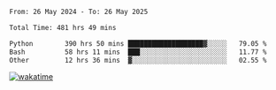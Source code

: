 <!--START_SECTION:waka-->

```txt
From: 26 May 2024 - To: 26 May 2025

Total Time: 481 hrs 49 mins

Python        390 hrs 50 mins ███████████████████▓░░░░░   79.05 %
Bash          58 hrs 11 mins  ███░░░░░░░░░░░░░░░░░░░░░░   11.77 %
Other         12 hrs 36 mins  ▓░░░░░░░░░░░░░░░░░░░░░░░░   02.55 %
```

<!--END_SECTION:waka-->
[![wakatime](https://wakatime.com/badge/user/5f89a63a-5294-4958-ad30-2b3455e63f2a.svg)](https://wakatime.com/@5f89a63a-5294-4958-ad30-2b3455e63f2a)
